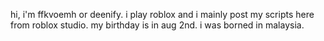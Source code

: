 hi, i'm ffkvoemh or deenify.
i play roblox and i mainly post my scripts here from roblox studio.
my birthday is in aug 2nd.
i was borned in malaysia.
